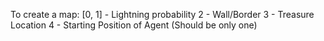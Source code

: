 To create a map:
[0, 1] - Lightning probability
2 - Wall/Border
3 - Treasure Location
4 - Starting Position of Agent (Should be only one)
